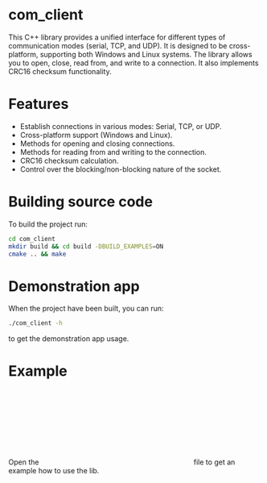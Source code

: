 # com_client

This C++ library provides a unified interface for different types of communication modes (serial, TCP, and UDP). It is designed to be cross-platform, supporting both Windows and Linux systems. The library allows you to open, close, read from, and write to a connection. It also implements CRC16 checksum functionality.

# Features
- Establish connections in various modes: Serial, TCP, or UDP.
- Cross-platform support (Windows and Linux).
- Methods for opening and closing connections.
- Methods for reading from and writing to the connection.
- CRC16 checksum calculation.
- Control over the blocking/non-blocking nature of the socket.

# Building source code

To build the project run:
```bash
cd com_client
mkdir build && cd build -DBUILD_EXAMPLES=ON
cmake .. && make
```

# Demonstration app

When the project have been built, you can run:
```bash
./com_client -h
```
to get the demonstration app usage.

# Example
Open the ![main.cpp](cpp:src/main.cpp) file to get an example how to use the lib.
